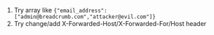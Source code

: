 1. Try array like ```{"email_address":["admin@breadcrumb.com","attacker@evil.com"]}```
2. Try change/add X-Forwarded-Host/X-Forwarded-For/Host header                                            
